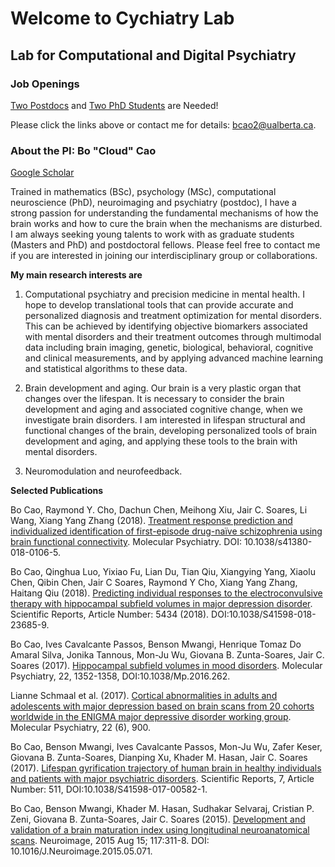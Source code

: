 # Welcome to Cychiatry Lab
## Lab for Computational and Digital Psychiatry


### Job Openings
[Two Postdocs](https://cychiatry.github.io/Cao_postdoc_20181109.pdf) and [Two PhD Students](https://cychiatry.github.io/Cao_phd_20181109.pdf) are Needed!

Please click the links above or contact me for details: bcao2@ualberta.ca.


### About the PI: Bo "Cloud" Cao
[Google Scholar](https://scholar.google.ca/citations?user=GsGWZBgAAAAJ&hl=en)

Trained in mathematics (BSc), psychology (MSc), computational neuroscience (PhD), neuroimaging and psychiatry (postdoc), I have a strong passion for understanding the fundamental mechanisms of how the brain works and how to cure the brain when the mechanisms are disturbed. I am always seeking young talents to work with as graduate students (Masters and PhD) and postdoctoral fellows. Please feel free to contact me if you are interested in joining our interdisciplinary group or collaborations.

**My main research interests are**

1) Computational psychiatry and precision medicine in mental health. I hope to develop translational tools that can provide accurate and personalized diagnosis and treatment optimization for mental disorders. This can be achieved by identifying objective biomarkers associated with mental disorders and their treatment outcomes through multimodal data including brain imaging, genetic, biological, behavioral, cognitive and clinical measurements, and by applying advanced machine learning and statistical algorithms to these data.

2) Brain development and aging. Our brain is a very plastic organ that changes over the lifespan. It is necessary to consider the brain development and aging and associated cognitive change, when we investigate brain disorders. I am interested in lifespan structural and functional changes of the brain, developing personalized tools of brain development and aging, and applying these tools to the brain with mental disorders.

3) Neuromodulation and neurofeedback.



**Selected Publications**

Bo Cao, Raymond Y. Cho, Dachun Chen, Meihong Xiu, Jair C. Soares, Li Wang, Xiang Yang Zhang (2018). [Treatment response prediction and individualized identification of first-episode drug-naïve schizophrenia using brain functional connectivity](https://www.nature.com/articles/s41380-018-0106-5). Molecular Psychiatry. DOI: 10.1038/s41380-018-0106-5.

Bo Cao, Qinghua Luo, Yixiao Fu, Lian Du, Tian Qiu, Xiangying Yang, Xiaolu Chen, Qibin Chen, Jair C Soares, Raymond Y Cho, Xiang Yang Zhang, Haitang Qiu (2018). [Predicting individual responses to the electroconvulsive therapy with hippocampal subfield volumes in major depression disorder](https://www.nature.com/articles/s41598-018-23685-9). Scientific Reports, Article Number: 5434 (2018). DOI:10.1038/S41598-018-23685-9.

Bo Cao, Ives Cavalcante Passos, Benson Mwangi, Henrique Tomaz Do Amaral Silva, Jonika Tannous, Mon-Ju Wu, Giovana B. Zunta-Soares, Jair C. Soares (2017). [Hippocampal subfield volumes in mood disorders](https://www.nature.com/articles/mp2016262). Molecular Psychiatry, 22, 1352-1358, DOI:10.1038/Mp.2016.262.

Lianne Schmaal et al. (2017). [Cortical abnormalities in adults and adolescents with major depression based on brain scans from 20 cohorts worldwide in the ENIGMA major depressive disorder working group](https://www.nature.com/articles/mp201660). Molecular Psychiatry, 22 (6), 900.

Bo Cao, Benson Mwangi, Ives Cavalcante Passos, Mon-Ju Wu, Zafer Keser, Giovana B. Zunta-Soares, Dianping Xu, Khader M. Hasan, Jair C. Soares (2017). [Lifespan gyrification trajectory of human brain in healthy individuals and patients with major psychiatric disorders](https://www.nature.com/articles/s41598-017-00582-1). Scientific Reports, 7, Article Number: 511, DOI:10.1038/S41598-017-00582-1.

Bo Cao, Benson Mwangi, Khader M. Hasan, Sudhakar Selvaraj, Cristian P. Zeni, Giovana B. Zunta-Soares, Jair C. Soares (2015). [Development and validation of a brain maturation index using longitudinal neuroanatomical scans](https://www.sciencedirect.com/science/article/pii/S1053811915004619). Neuroimage, 2015 Aug 15; 117:311-8. DOI: 10.1016/J.Neuroimage.2015.05.071.
